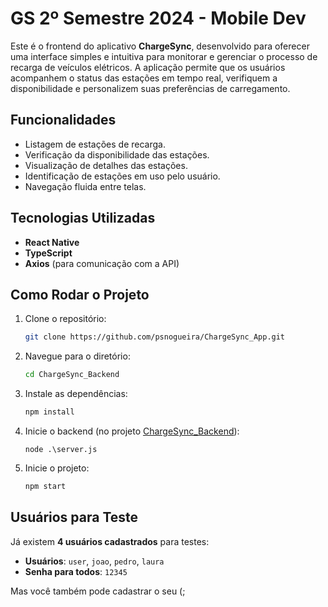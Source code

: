 # GS 2º Semestre 2024 - Mobile Dev

Este é o frontend do aplicativo **ChargeSync**, desenvolvido para oferecer uma interface simples e intuitiva para monitorar e gerenciar o processo de recarga de veículos elétricos. A aplicação permite que os usuários acompanhem o status das estações em tempo real, verifiquem a disponibilidade e personalizem suas preferências de carregamento.

## Funcionalidades

- Listagem de estações de recarga.
- Verificação da disponibilidade das estações.
- Visualização de detalhes das estações.
- Identificação de estações em uso pelo usuário.
- Navegação fluida entre telas.

## Tecnologias Utilizadas

- **React Native**
- **TypeScript**
- **Axios** (para comunicação com a API)

## Como Rodar o Projeto

1. Clone o repositório:
   ```bash
   git clone https://github.com/psnogueira/ChargeSync_App.git
   ```
2. Navegue para o diretório:
   ```bash
   cd ChargeSync_Backend
   ```
3. Instale as dependências:
   ```bash
   npm install
   ```
4. Inicie o backend (no projeto [ChargeSync_Backend](https://github.com/psnogueira/ChargeSync_Backend)):
   ```env
   node .\server.js
   ```
5. Inicie o projeto:
   ```bash
   npm start
   ```

## Usuários para Teste

Já existem **4 usuários cadastrados** para testes:

- **Usuários**: `user`, `joao`, `pedro`, `laura`
- **Senha para todos**: `12345`

Mas você também pode cadastrar o seu  (;
